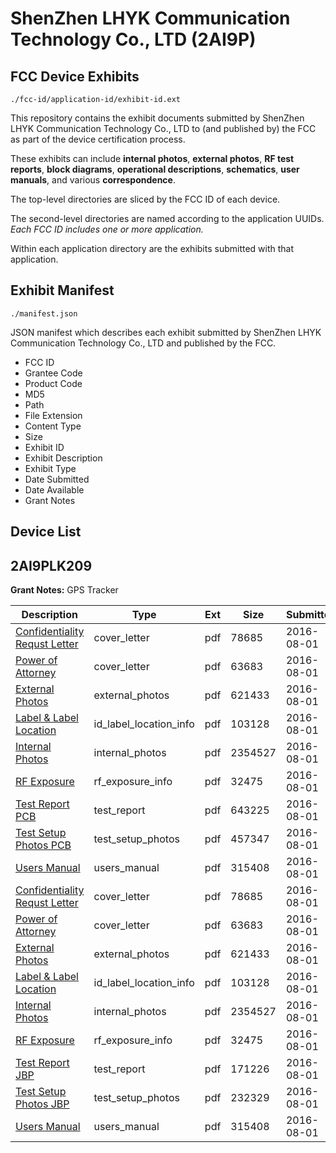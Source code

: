 # ShenZhen LHYK Communication Technology Co., LTD (2AI9P)
## FCC Device Exhibits

```
./fcc-id/application-id/exhibit-id.ext
```

This repository contains the exhibit documents submitted by ShenZhen LHYK Communication Technology Co., LTD to (and published by) the FCC as part of the device certification process.

These exhibits can include **internal photos**, **external photos**, **RF test reports**, **block diagrams**, **operational descriptions**, **schematics**, **user manuals**, and various **correspondence**.

The top-level directories are sliced by the FCC ID of each device.

The second-level directories are named according to the application UUIDs. *Each FCC ID includes one or more application.*

Within each application directory are the exhibits submitted with that application. 

## Exhibit Manifest

```
./manifest.json
```

JSON manifest which describes each exhibit submitted by ShenZhen LHYK Communication Technology Co., LTD and published by the FCC.

- FCC ID
- Grantee Code
- Product Code
- MD5
- Path
- File Extension
- Content Type
- Size
- Exhibit ID
- Exhibit Description
- Exhibit Type
- Date Submitted
- Date Available
- Grant Notes

## Device List
## 2AI9PLK209
**Grant Notes:** GPS Tracker

| Description | Type | Ext | Size | Submitted | Available |
| ----------- | ---- | --- | ---- | --------- | --------- |
| [Confidentiality Requst Letter](2AI9PLK209/00d5fbf3aa9e670b53449102000d8ce6/3082827.pdf) | cover_letter | pdf | 78685 | 2016-08-01 | 2016-08-01 |
| [Power of Attorney](2AI9PLK209/00d5fbf3aa9e670b53449102000d8ce6/3082828.pdf) | cover_letter | pdf | 63683 | 2016-08-01 | 2016-08-01 |
| [External Photos](2AI9PLK209/00d5fbf3aa9e670b53449102000d8ce6/3082824.pdf) | external_photos | pdf | 621433 | 2016-08-01 | 2016-08-01 |
| [Label & Label Location](2AI9PLK209/00d5fbf3aa9e670b53449102000d8ce6/3082826.pdf) | id_label_location_info | pdf | 103128 | 2016-08-01 | 2016-08-01 |
| [Internal Photos](2AI9PLK209/00d5fbf3aa9e670b53449102000d8ce6/3082825.pdf) | internal_photos | pdf | 2354527 | 2016-08-01 | 2016-08-01 |
| [RF Exposure](2AI9PLK209/00d5fbf3aa9e670b53449102000d8ce6/3082829.pdf) | rf_exposure_info | pdf | 32475 | 2016-08-01 | 2016-08-01 |
| [Test Report PCB](2AI9PLK209/00d5fbf3aa9e670b53449102000d8ce6/3082830.pdf) | test_report | pdf | 643225 | 2016-08-01 | 2016-08-01 |
| [Test Setup Photos PCB](2AI9PLK209/00d5fbf3aa9e670b53449102000d8ce6/3082831.pdf) | test_setup_photos | pdf | 457347 | 2016-08-01 | 2016-08-01 |
| [Users Manual](2AI9PLK209/00d5fbf3aa9e670b53449102000d8ce6/3082832.pdf) | users_manual | pdf | 315408 | 2016-08-01 | 2016-08-01 |
| [Confidentiality Requst Letter](2AI9PLK209/46668cdac3036459ce879f52740e30eb/3082827.pdf) | cover_letter | pdf | 78685 | 2016-08-01 | 2016-08-01 |
| [Power of Attorney](2AI9PLK209/46668cdac3036459ce879f52740e30eb/3082828.pdf) | cover_letter | pdf | 63683 | 2016-08-01 | 2016-08-01 |
| [External Photos](2AI9PLK209/46668cdac3036459ce879f52740e30eb/3082824.pdf) | external_photos | pdf | 621433 | 2016-08-01 | 2016-08-01 |
| [Label & Label Location](2AI9PLK209/46668cdac3036459ce879f52740e30eb/3082826.pdf) | id_label_location_info | pdf | 103128 | 2016-08-01 | 2016-08-01 |
| [Internal Photos](2AI9PLK209/46668cdac3036459ce879f52740e30eb/3082825.pdf) | internal_photos | pdf | 2354527 | 2016-08-01 | 2016-08-01 |
| [RF Exposure](2AI9PLK209/46668cdac3036459ce879f52740e30eb/3082829.pdf) | rf_exposure_info | pdf | 32475 | 2016-08-01 | 2016-08-01 |
| [Test Report JBP](2AI9PLK209/46668cdac3036459ce879f52740e30eb/3082856.pdf) | test_report | pdf | 171226 | 2016-08-01 | 2016-08-01 |
| [Test Setup Photos JBP](2AI9PLK209/46668cdac3036459ce879f52740e30eb/3082857.pdf) | test_setup_photos | pdf | 232329 | 2016-08-01 | 2016-08-01 |
| [Users Manual](2AI9PLK209/46668cdac3036459ce879f52740e30eb/3082832.pdf) | users_manual | pdf | 315408 | 2016-08-01 | 2016-08-01 |
